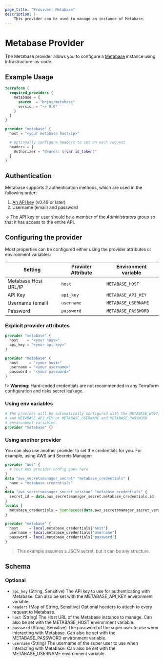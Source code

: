 ```yaml
---
page_title: "Provider: Metabase"
description: |-
    This provider can be used to manage an instance of Metabase.
---
```


# Metabase Provider

The Metabase provider allows you to configure a [Metabase](https://www.metabase.com/) instance using
infrastructure-as-code.

## Example Usage

```terraform
terraform {
  required_providers {
    metabase = {
      source  = "bnjns/metabase"
      version = "~> 0.0"
    }
  }
}

provider "metabase" {
  host = "<your metabase host/ip>"

  # Optionally configure headers to set on each request
  headers = {
    Authorizer = "Bearer: ${var.id_token}"
  }
}
```

## Authentication

Metabase supports 2 authentication methods, which are used in the following order:

1. [An API key](https://www.metabase.com/docs/latest/people-and-groups/api-keys) (v0.49 or later)
2. Username (email) and password

-> The API key or user should be a member of the _Administrators_ group so that it has access to the entire API.

## Configuring the provider

Most properties can be configured either using the provider attributes or environment variables:

| Setting              | Provider Attribute | Environment variable |
|----------------------|--------------------|----------------------|
| Metabase Host URL/IP | `host`             | `METABASE_HOST`      |
| API Key              | `api_key`          | `METABASE_API_KEY`   |
| Username (email)     | `username`         | `METABASE_USERNAME`  |
| Password             | `password`         | `METABASE_PASSWORD`  |

### Explicit provider attributes

```terraform
provider "metabase" {
  host    = "<your host>"
  api_key = "<your api key>"
}

provider "metabase" {
  host     = "<your host>"
  username = "<your username>"
  password = "<your password>"
}
```

!> **Warning:** Hard-coded credentials are not recommended in any Terraform configuration and risks secret leakage.

### Using env variables

```terraform
# The provider will be automatically configured with the METABASE_HOST,
# and METABASE_API_KEY or METABASE_USERNAME and METABASE_PASSWORD
# environment variables.
provider "metabase" {}
```

### Using another provider

You can also use another provider to set the credentials for you. For example, using AWS and Secrets Manager:

```terraform
provider "aws" {
  # Your AWS provider config goes here
}
data "aws_secretsmanager_secret" "metabase_credentials" {
  name = "metabase-credentials"
}
data "aws_secretsmanager_secret_version" "metabase_credentials" {
  secret_id = data.aws_secretsmanager_secret.metabase_credentials.id
}
locals {
  metabase_credentials = jsondecode(data.aws_secretsmanager_secret_version.metabase_credentials.secret_string)
}

provider "metabase" {
  host     = local.metabase_credentials["host"]
  username = local.metabase_credentials["username"]
  password = local.metabase_credentials["password"]
}
```

> This example assumes a JSON secret, but it can be any structure.

<!-- schema generated by tfplugindocs -->
## Schema

### Optional

- `api_key` (String, Sensitive) The API key to use for authenticating with Metabase. Can also be set with the METABASE_API_KEY environment variable.
- `headers` (Map of String, Sensitive) Optional headers to attach to every request to Metabase.
- `host` (String) The Host URL of the Metabase instance to manage. Can also be set with the METABASE_HOST environment variable.
- `password` (String, Sensitive) The password of the super user to use when interacting with Metabase. Can also be set with the METABASE_PASSWORD environment variable.
- `username` (String) The username of the super user to use when interacting with Metabase. Can also be set with the METABASE_USERNAME environment variable.


